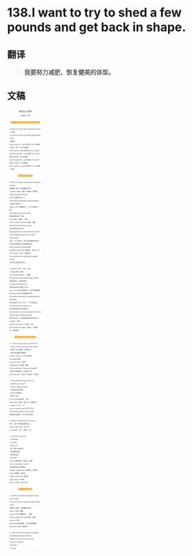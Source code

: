 # 138.I want to try to shed a few pounds and get back in shape.

## 翻译

> **我要努力减肥，恢复健美的体型。**

## 文稿

![](img/138.jpg)

